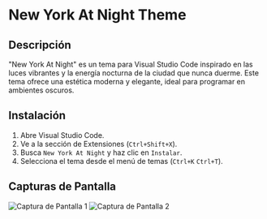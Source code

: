 # New York At Night Theme

## Descripción

"New York At Night" es un tema para Visual Studio Code inspirado en las luces vibrantes y la energía nocturna de la ciudad que nunca duerme. Este tema ofrece una estética moderna y elegante, ideal para programar en ambientes oscuros.

## Instalación

1. Abre Visual Studio Code.
2. Ve a la sección de Extensiones (`Ctrl+Shift+X`).
3. Busca `New York At Night` y haz clic en `Instalar`.
4. Selecciona el tema desde el menú de temas (`Ctrl+K` `Ctrl+T`).

## Capturas de Pantalla

![Captura de Pantalla 1](ruta/a/tu/captura1.png)
![Captura de Pantalla 2](ruta/a/tu/captura2.png)